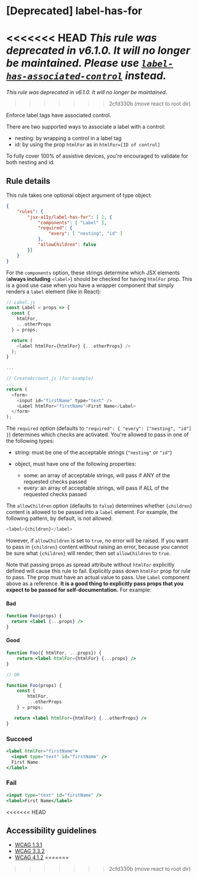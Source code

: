 # [Deprecated] label-has-for

<<<<<<< HEAD
*This rule was deprecated in v6.1.0. It will no longer be maintained. Please use [`label-has-associated-control`](label-has-associated-control.md) instead.*
=======
*This rule was deprecated in v6.1.0. It will no longer be maintained.*
>>>>>>> 2cfd330b (move react to root dir)

Enforce label tags have associated control.

There are two supported ways to associate a label with a control:

- nesting: by wrapping a control in a label tag
- id: by using the prop `htmlFor` as in `htmlFor=[ID of control]`

To fully cover 100% of assistive devices, you're encouraged to validate for both nesting and id.

## Rule details

This rule takes one optional object argument of type object:

```json
{
    "rules": {
        "jsx-a11y/label-has-for": [ 2, {
            "components": [ "Label" ],
            "required": {
                "every": [ "nesting", "id" ]
            },
            "allowChildren": false
        }]
    }
}
```

For the `components` option, these strings determine which JSX elements (**always including** `<label>`) should be checked for having `htmlFor` prop. This is a good use case when you have a wrapper component that simply renders a `label` element (like in React):

```js
// Label.js
const Label = props => {
  const {
    htmlFor,
    ...otherProps
  } = props;

  return (
    <label htmlFor={htmlFor} {...otherProps} />
  );
}

...

// CreateAccount.js (for example)
...
return (
  <form>
    <input id="firstName" type="text" />
    <Label htmlFor="firstName">First Name</Label>
  </form>
);
```

The `required` option (defaults to `"required": { "every": ["nesting", "id"] }`) determines which checks are activated. You're allowed to pass in one of the following types:

- string: must be one of the acceptable strings (`"nesting"` or `"id"`)
- object, must have one of the following properties:

  - some: an array of acceptable strings, will pass if ANY of the requested checks passed
  - every: an array of acceptable strings, will pass if ALL of the requested checks passed

The `allowChildren` option (defaults to `false`) determines whether `{children}` content is allowed to be passed into a `label` element. For example, the following pattern, by default, is not allowed:

```js
<label>{children}</label>
```

However, if `allowChildren` is set to `true`, no error will be raised. If you want to pass in `{children}` content without raising an error, because you cannot be sure what `{children}` will render, then set `allowChildren` to `true`.

Note that passing props as spread attribute without `htmlFor` explicitly defined will cause this rule to fail. Explicitly pass down `htmlFor` prop for rule to pass. The prop must have an actual value to pass. Use `Label` component above as a reference. **It is a good thing to explicitly pass props that you expect to be passed for self-documentation.** For example:

#### Bad
```jsx
function Foo(props) {
  return <label {...props} />
}
```

#### Good
```jsx
function Foo({ htmlFor, ...props}) {
    return <label htmlFor={htmlFor} {...props} />
}

// OR

function Foo(props) {
    const {
        htmlFor,
        ...otherProps
    } = props;

   return <label htmlFor={htmlFor} {...otherProps} />
}
```

### Succeed
```jsx
<label htmlFor="firstName">
  <input type="text" id="firstName" />
  First Name
</label>
```

### Fail
```jsx
<input type="text" id="firstName" />
<label>First Name</label>
```
<<<<<<< HEAD

## Accessibility guidelines
- [WCAG 1.3.1](https://www.w3.org/WAI/WCAG21/Understanding/info-and-relationships)
- [WCAG 3.3.2](https://www.w3.org/WAI/WCAG21/Understanding/labels-or-instructions)
- [WCAG 4.1.2](https://www.w3.org/WAI/WCAG21/Understanding/name-role-value)
=======
>>>>>>> 2cfd330b (move react to root dir)
